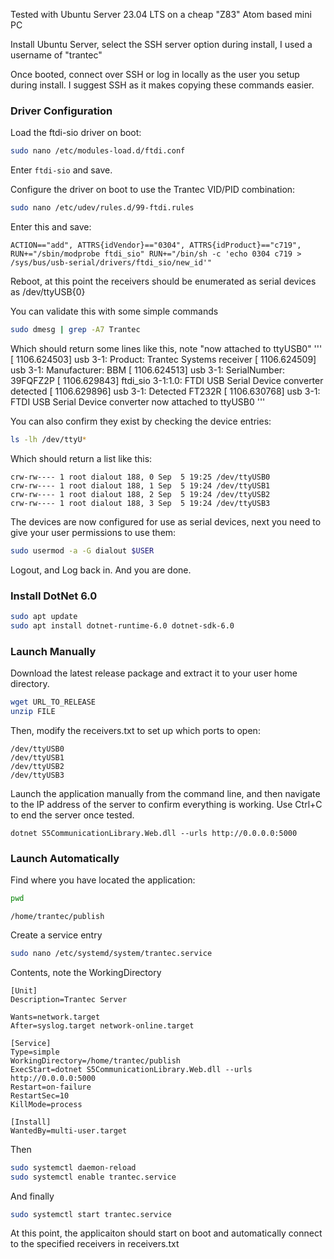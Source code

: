 Tested with Ubuntu Server 23.04 LTS on a cheap "Z83" Atom based mini PC

Install Ubuntu Server, select the SSH server option during install, I used a username of "trantec"

Once booted, connect over SSH or log in locally as the user you setup during install. I suggest SSH as it makes copying these commands easier.

### Driver Configuration
Load the ftdi-sio driver on boot:
```sh
sudo nano /etc/modules-load.d/ftdi.conf
```
Enter `ftdi-sio` and save.

Configure the driver on boot to use the Trantec VID/PID combination:
```sh
sudo nano /etc/udev/rules.d/99-ftdi.rules
```

Enter this and save:
```
ACTION=="add", ATTRS{idVendor}=="0304", ATTRS{idProduct}=="c719", RUN+="/sbin/modprobe ftdi_sio" RUN+="/bin/sh -c 'echo 0304 c719 > /sys/bus/usb-serial/drivers/ftdi_sio/new_id'"
```

Reboot, at this point the receivers should be enumerated as serial devices as /dev/ttyUSB{0}

You can validate this with some simple commands
```sh
sudo dmesg | grep -A7 Trantec
```

Which should return some lines like this, note "now attached to ttyUSB0"
'''
[ 1106.624503] usb 3-1: Product: Trantec Systems receiver
[ 1106.624509] usb 3-1: Manufacturer: BBM
[ 1106.624513] usb 3-1: SerialNumber: 39FQFZ2P
[ 1106.629843] ftdi_sio 3-1:1.0: FTDI USB Serial Device converter detected
[ 1106.629896] usb 3-1: Detected FT232R
[ 1106.630768] usb 3-1: FTDI USB Serial Device converter now attached to ttyUSB0
'''

You can also confirm they exist by checking the device entries:
```sh
ls -lh /dev/ttyU*
```

Which should return a list like this:
```
crw-rw---- 1 root dialout 188, 0 Sep  5 19:25 /dev/ttyUSB0
crw-rw---- 1 root dialout 188, 1 Sep  5 19:24 /dev/ttyUSB1
crw-rw---- 1 root dialout 188, 2 Sep  5 19:24 /dev/ttyUSB2
crw-rw---- 1 root dialout 188, 3 Sep  5 19:24 /dev/ttyUSB3
```

The devices are now configured for use as serial devices, next you need to give your user permissions to use them:
```sh
sudo usermod -a -G dialout $USER
```

Logout, and Log back in. And you are done.


### Install DotNet 6.0
```sh
sudo apt update
sudo apt install dotnet-runtime-6.0 dotnet-sdk-6.0
```

### Launch Manually
Download the latest release package and extract it to your user home directory.
```sh
wget URL_TO_RELEASE
unzip FILE
```

Then, modify the receivers.txt to set up which ports to open:
```
/dev/ttyUSB0
/dev/ttyUSB1
/dev/ttyUSB2
/dev/ttyUSB3
```

Launch the application manually from the command line, and then navigate to the IP address of the server to confirm everything is working. Use Ctrl+C to end the server once tested.
```
dotnet S5CommunicationLibrary.Web.dll --urls http://0.0.0.0:5000
```

### Launch Automatically

Find where you have located the application:
```sh
pwd
```
```
/home/trantec/publish
```

Create a service entry
```sh
sudo nano /etc/systemd/system/trantec.service
```

Contents, note the WorkingDirectory
```
[Unit]
Description=Trantec Server

Wants=network.target
After=syslog.target network-online.target

[Service]
Type=simple
WorkingDirectory=/home/trantec/publish
ExecStart=dotnet S5CommunicationLibrary.Web.dll --urls http://0.0.0.0:5000
Restart=on-failure
RestartSec=10
KillMode=process

[Install]
WantedBy=multi-user.target
```

Then
```sh
sudo systemctl daemon-reload
sudo systemctl enable trantec.service
```

And finally
```sh
sudo systemctl start trantec.service
```

At this point, the applicaiton should start on boot and automatically connect to the specified receivers in receivers.txt